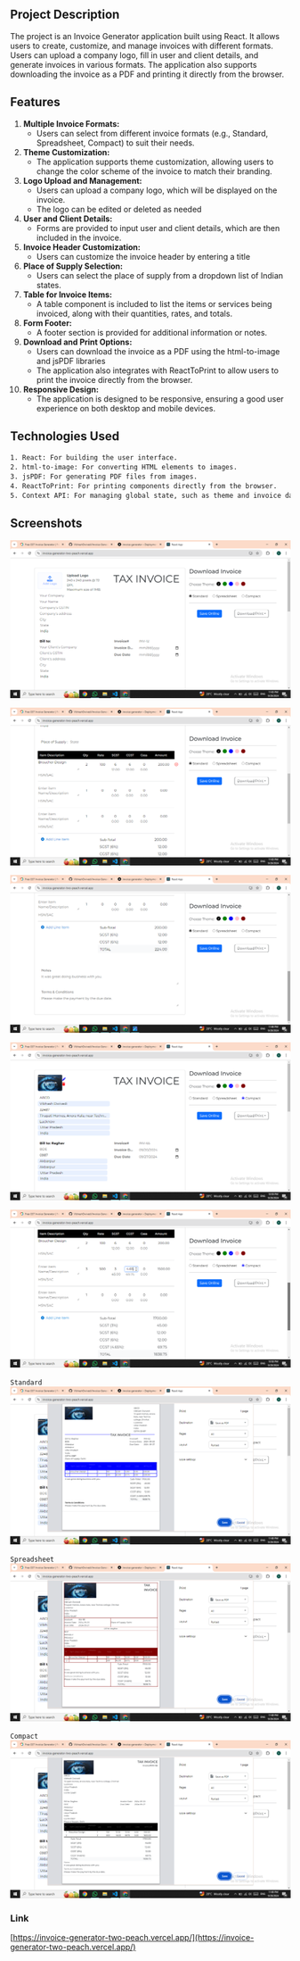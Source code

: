 ## Project Description
The project is an Invoice Generator application built using React. It allows users to create, customize, and manage invoices with different formats. Users can upload a company logo, fill in user and client details, and generate invoices in various formats. The application also supports downloading the invoice as a PDF and printing it directly from the browser.

## Features
1. **Multiple Invoice Formats:**
   - Users can select from different invoice formats (e.g., Standard, Spreadsheet, Compact) to suit their needs.
2. **Theme Customization:**
   - The application supports theme customization, allowing users to change the color scheme of the invoice to match their branding.
3. **Logo Upload and Management:**
   - Users can upload a company logo, which will be displayed on the invoice.
   - The logo can be edited or deleted as needed
4. **User and Client Details:**
   - Forms are provided to input user and client details, which are then included in the invoice.
5. **Invoice Header Customization:**
   - Users can customize the invoice header by entering a title
6. **Place of Supply Selection:**
   - Users can select the place of supply from a dropdown list of Indian states.
7. **Table for Invoice Items:**
   - A table component is included to list the items or services being invoiced, along with their quantities, rates, and totals.
8. **Form Footer:**
   - A footer section is provided for additional information or notes.
9. **Download and Print Options:**
   - Users can download the invoice as a PDF using the html-to-image and jsPDF libraries
   - The application also integrates with ReactToPrint to allow users to print the invoice directly from the browser.
10. **Responsive Design:**
    - The application is designed to be responsive, ensuring a good user experience on both desktop and mobile devices.

## Technologies Used
   ```sh
1. React: For building the user interface.
2. html-to-image: For converting HTML elements to images.
3. jsPDF: For generating PDF files from images.
4. ReactToPrint: For printing components directly from the browser.
5. Context API: For managing global state, such as theme and invoice data.
```
## Screenshots

![](https://github.com/VibhashDwivedi/Invoice-Generator/blob/main/screenshots/Screenshot%20(374).png?raw=true)

![](https://github.com/VibhashDwivedi/Invoice-Generator/blob/main/screenshots/Screenshot%20(375).png?raw=true)

![](https://github.com/VibhashDwivedi/Invoice-Generator/blob/main/screenshots/Screenshot%20(376).png?raw=true)

![](https://github.com/VibhashDwivedi/Invoice-Generator/blob/main/screenshots/Screenshot%20(370).png?raw=true)

![](https://github.com/VibhashDwivedi/Invoice-Generator/blob/main/screenshots/Screenshot%20(369).png?raw=true)

`Standard`
![](https://github.com/VibhashDwivedi/Invoice-Generator/blob/main/screenshots/Screenshot%20(371).png?raw=true)

`Spreadsheet`
![](https://github.com/VibhashDwivedi/Invoice-Generator/blob/main/screenshots/Screenshot%20(372).png?raw=true)

`Compact`
![](https://github.com/VibhashDwivedi/Invoice-Generator/blob/main/screenshots/Screenshot%20(373).png?raw=true)

### Link
[https://invoice-generator-two-peach.vercel.app/](https://invoice-generator-two-peach.vercel.app/)
